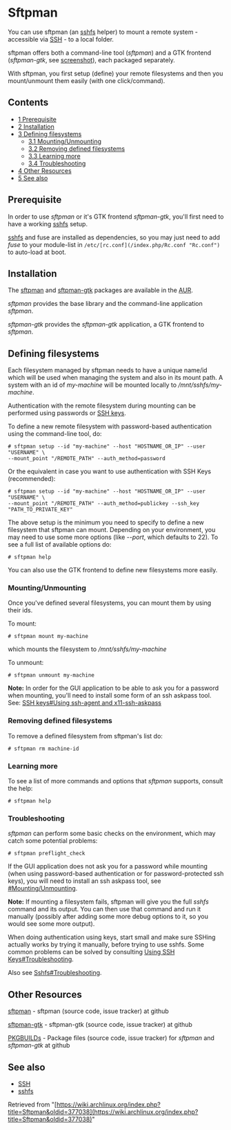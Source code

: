 # Sftpman

You can use sftpman (an [sshfs](/index.php/Sshfs "Sshfs") helper) to mount a remote system - accessible via [SSH](/index.php/SSH "SSH") - to a local folder.

sftpman offers both a command-line tool (_sftpman_) and a GTK frontend (_sftpman-gtk_, see [screenshot](https://github.com/spantaleev/sftpman-gtk/raw/master/sftpman-gui.png)), each packaged separately.

With sftpman, you first setup (define) your remote filesystems and then you mount/unmount them easily (with one click/command).

## Contents

*   [1 Prerequisite](#Prerequisite)
*   [2 Installation](#Installation)
*   [3 Defining filesystems](#Defining_filesystems)
    *   [3.1 Mounting/Unmounting](#Mounting.2FUnmounting)
    *   [3.2 Removing defined filesystems](#Removing_defined_filesystems)
    *   [3.3 Learning more](#Learning_more)
    *   [3.4 Troubleshooting](#Troubleshooting)
*   [4 Other Resources](#Other_Resources)
*   [5 See also](#See_also)

## Prerequisite

In order to use _sftpman_ or it's GTK frontend _sftpman-gtk_, you'll first need to have a working [sshfs](/index.php/Sshfs "Sshfs") setup.

[sshfs](/index.php/Sshfs "Sshfs") and fuse are installed as dependencies, so you may just need to add _fuse_ to your module-list in `/etc/[rc.conf](/index.php/Rc.conf "Rc.conf")` to auto-load at boot.

## Installation

The [sftpman](https://aur.archlinux.org/packages/sftpman/) and [sftpman-gtk](https://aur.archlinux.org/packages/sftpman-gtk/) packages are available in the [AUR](/index.php/AUR "AUR").

_sftpman_ provides the base library and the command-line application _sftpman_.

_sftpman-gtk_ provides the _sftpman-gtk_ application, a GTK frontend to _sftpman_.

## Defining filesystems

Each filesystem managed by sftpman needs to have a unique name/id which will be used when managing the system and also in its mount path. A system with an id of _my-machine_ will be mounted locally to _/mnt/sshfs/my-machine_.

Authentication with the remote filesystem during mounting can be performed using passwords or [SSH keys](/index.php/SSH_keys "SSH keys").

To define a new remote filesystem with password-based authentication using the command-line tool, do:

```
# sftpman setup --id "my-machine" --host "HOSTNAME_OR_IP" --user "USERNAME" \
--mount_point "/REMOTE_PATH" --auth_method=password

```

Or the equivalent in case you want to use authentication with SSH Keys (recommended):

```
# sftpman setup --id "my-machine" --host "HOSTNAME_OR_IP" --user "USERNAME" \
--mount_point "/REMOTE_PATH" --auth_method=publickey --ssh_key "PATH_TO_PRIVATE_KEY"

```

The above setup is the minimum you need to specify to define a new filesystem that sftpman can mount. Depending on your environment, you may need to use some more options (like _--port_, which defaults to 22). To see a full list of available options do:

```
# sftpman help

```

You can also use the GTK frontend to define new filesystems more easily.

### Mounting/Unmounting

Once you've defined several filesystems, you can mount them by using their ids.

To mount:

```
# sftpman mount my-machine

```

which mounts the filesystem to _/mnt/sshfs/my-machine_

To unmount:

```
# sftpman unmount my-machine

```

**Note:** In order for the GUI application to be able to ask you for a password when mounting, you'll need to install some form of an ssh askpass tool. See: [SSH keys#Using ssh-agent and x11-ssh-askpass](/index.php/SSH_keys#Using_ssh-agent_and_x11-ssh-askpass "SSH keys")

### Removing defined filesystems

To remove a defined filesystem from sftpman's list do:

```
# sftpman rm machine-id

```

### Learning more

To see a list of more commands and options that _sftpman_ supports, consult the help:

```
# sftpman help

```

### Troubleshooting

_sftpman_ can perform some basic checks on the environment, which may catch some potential problems:

```
# sftpman preflight_check

```

If the GUI application does not ask you for a password while mounting (when using password-based authentication or for password-protected ssh keys), you will need to install an ssh askpass tool, see [#Mounting/Unmounting](#Mounting.2FUnmounting).

**Note:** If mounting a filesystem fails, sftpman will give you the full _sshfs_ command and its output. You can then use that command and run it manually (possibly after adding some more debug options to it, so you would see some more output).

When doing authentication using keys, start small and make sure SSHing actually works by trying it manually, before trying to use sshfs. Some common problems can be solved by consulting [Using SSH Keys#Troubleshooting](/index.php/Using_SSH_Keys#Troubleshooting "Using SSH Keys").

Also see [Sshfs#Troubleshooting](/index.php/Sshfs#Troubleshooting "Sshfs").

## Other Resources

[sftpman](https://github.com/spantaleev/sftpman) - sftpman (source code, issue tracker) at github

[sftpman-gtk](https://github.com/spantaleev/sftpman-gtk) - sftpman-gtk (source code, issue tracker) at github

[PKGBUILDs](https://github.com/spantaleev/PKGBUILDs) - Package files (source code, issue tracker) for _sftpman_ and _sftpman-gtk_ at github

## See also

*   [SSH](/index.php/SSH "SSH")
*   [sshfs](/index.php/Sshfs "Sshfs")

Retrieved from "[https://wiki.archlinux.org/index.php?title=Sftpman&oldid=377038](https://wiki.archlinux.org/index.php?title=Sftpman&oldid=377038)"